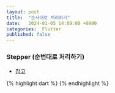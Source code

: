 ```yaml
---
layout: post
title:  "순서대로 처리하기"
date:   2024-01-05 14:09:00 +0900
categories:  Flutter
published: false
---
```


### Stepper (순번대로 처리하기)

- [참고](https://api.flutter.dev/flutter/material/Stepper-class.html)

{% highlight dart %}
{% endhighlight %}